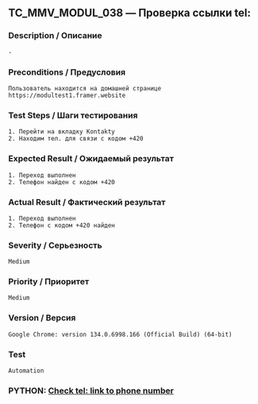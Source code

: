 ## TC_MMV_MODUL_038 — Проверка ссылки tel:

### Description / Описание
    -

### Preconditions / Предусловия
    Пользователь находится на домашней странице https://modultest1.framer.website

### Test Steps / Шаги тестирования
    1. Перейти на вкладку Kontakty
    2. Находим тел. для связи с кодом +420

### Expected Result / Ожидаемый результат
    1. Переход выполнен
    2. Телефон найден с кодом +420

### Actual Result / Фактический результат
    1. Переход выполнен
    2. Телефон с кодом +420 найден

### Severity / Серьезность
    Medium

### Priority / Приоритет
    Medium

### Version / Версия
    Google Chrome: version 134.0.6998.166 (Official Build) (64-bit)

### Test
    Automation

### PYTHON: [Check tel: link to phone number](https://github.com/dema28/CrashProof/blob/main/tests/test_contact_phone.py)